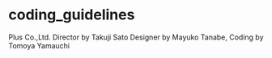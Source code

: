 # coding_guidelines
 Plus Co.,Ltd.
 Director by Takuji Sato
 Designer by Mayuko Tanabe,
 Coding by Tomoya Yamauchi